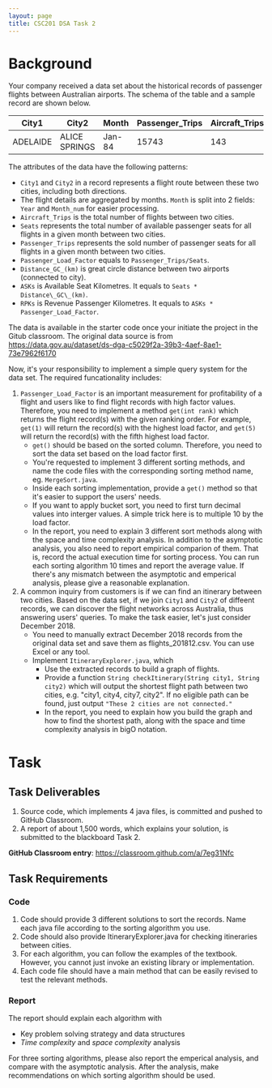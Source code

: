 ```yaml
---
layout: page
title: CSC201 DSA Task 2
---
```


# Background

Your company received a data set about the historical records of passenger flights between Australian airports. The schema of the table and a sample record are shown below.

| City1    | City2         | Month  | Passenger_Trips | Aircraft_Trips | Passenger_Load_Factor | Distance_GC_(km) | RPKs     | ASKs     | Seats | Year | Month_num |
| -------- | ------------- | ------ | --------------- | -------------- | --------------------- | ---------------- | -------- | -------- | ----- | ---- | --------- |
| ADELAIDE | ALICE SPRINGS | Jan-84 | 15743           | 143            | 81.8                  | 1316             | 20717788 | 25327369 | 19246 | 1984 | 1         |

The attributes of the data have the following patterns:

*   `City1` and `City2` in a record represents a flight route between these two cities, including both directions.
*   The flight details are aggregated by months. `Month` is split into 2 fields: `Year` and `Month_num` for easier processing.
*   `Aircraft_Trips` is the total number of flights between two cities.
*   `Seats` represents the total number of available passenger seats for all flights in a given month between two cities.
*   `Passenger_Trips` represents the sold number of passenger seats for all flights in a given month between two cities.
*   `Passenger_Load_Factor` equals to `Passenger_Trips/Seats`.
*   `Distance_GC_(km)` is great circle distance between two airports (connected to city).
*   `ASKs` is Available Seat Kilometres. It equals to `Seats * Distance\_GC\_(km)`.
*   `RPKs` is Revenue Passenger Kilometres. It equals to `ASKs * Passenger_Load_Factor`.

The data is available in the starter code once your initiate the project in the Gitub classroom. The original data source is from <https://data.gov.au/dataset/ds-dga-c5029f2a-39b3-4aef-8ae1-73e7962f6170>

Now, it's your responsibility to implement a simple query system for the data set. The required funcationality includes:

1.   `Passenger_Load_Factor` is an important measurement for profitability of a flight and users like to find flight records with high factor values. Therefore, you need to implement a method `get(int rank)` which returns the flight record(s) with the given ranking order. For example, `get(1)` will return the record(s) with the highest load factor, and `get(5)` will return the record(s) with the fifth highest load factor. 
     *   `get()` should be based on the sorted column. Therefore, you need to sort the data set based on the load factor first. 
     *   You're requested to implement 3 different sorting methods, and name the code files with the corresponding sorting method name, eg. `MergeSort.java`. 
     *   Inside each sorting implementation, provide a `get()` method so that it's easier to support the users' needs.
     *   If you want to apply bucket sort, you need to first turn decimal values into interger values. A simple trick here is to multiple 10 by the load factor.
     *   In the report, you need to explain 3 different sort methods along with the space and time complexity analysis. In addition to the asymptotic analysis, you also need to report empirical comparion of them. That is, record the actual execution time for sorting process. You can run each sorting algorithm 10 times and report the average value. If there's any mismatch between the asymptotic and emperical analysis, please give a reasonable explanation.
2.   A common inquiry from customers is if we can find an itinerary between two cities. Based on the data set, if we join `City1` and `City2` of diffeent records, we can discover the flight networks across Australia, thus answering users' queries. To make the task easier, let's just consider December 2018. 
     *   You need to manually extract December 2018 records from the original data set and save them as flights_201812.csv. You can use Excel or any tool.
     *   Implement `ItineraryExplorer.java`, which
         *   Use the extracted records to build a graph of flights.
         *   Provide a function `String checkItinerary(String city1, String city2)` which will output the shortest flight path between two cities, e.g. "city1, city4, city7, city2". If no eligible path can be found, just output `"These 2 cities are not connected."`
         *   In the report, you need to explain how you build the graph and how to find the shortest path, along with the space and time complexity analysis in bigO notation.

# Task

## Task Deliverables

1.   Source code, which implements 4 java files, is committed and pushed to GitHub Classroom.
2.   A report of about 1,500 words, which explains your solution, is submitted to the blackboard Task 2.

**GitHub Classroom entry**: <https://classroom.github.com/a/7eg31Nfc>



## Task Requirements

### Code 

1.   Code should provide 3 different solutions to sort the records. Name each java file according to the sorting algorithm you use. 
2.   Code should also provide ItineraryExplorer.java for checking itineraries between cities.
3.   For each algorithm, you can follow the examples of the textbook. However, you cannot just invoke an existing library or implementation.
4.   Each code file should have a main method that can be easily revised to test the relevant methods.




### Report 

The report should explain each algorithm with

*    Key problem solving strategy and data structures
*   *Time complexity* and *space complexity* analysis

For three sorting algorithms, please also report the emperical analysis, and compare with the asymptotic analysis. After the analysis, make recommendations on which sorting algorithm should be used. 
